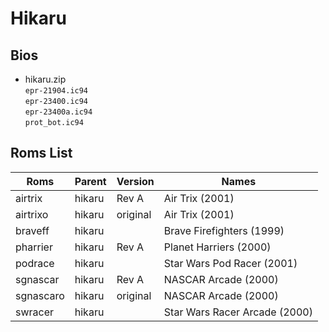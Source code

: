 # Hikaru
## Bios
- hikaru.zip     <br />
`epr-21904.ic94      `<br />
`epr-23400.ic94      `<br />
`epr-23400a.ic94     `<br />
`prot_bot.ic94       `<br />

## Roms List

|   Roms    | Parent    | Version  | Names                                        |         
| --------- | --------- | -------  |--------------------------------------------- | 
| airtrix   | hikaru    | Rev A    | Air Trix (2001)                              |
| airtrixo  | hikaru    | original | Air Trix (2001)                              |
| braveff   | hikaru    |          | Brave Firefighters (1999)                    |
| pharrier  | hikaru    | Rev A    | Planet Harriers (2000)                       |
| podrace   | hikaru    |          | Star Wars Pod Racer  (2001)                  |
| sgnascar  | hikaru    | Rev A    | NASCAR Arcade (2000)                         |
| sgnascaro | hikaru    | original | NASCAR Arcade (2000)                         |
| swracer   | hikaru    |          | Star Wars Racer Arcade (2000)                |
	
	
	
